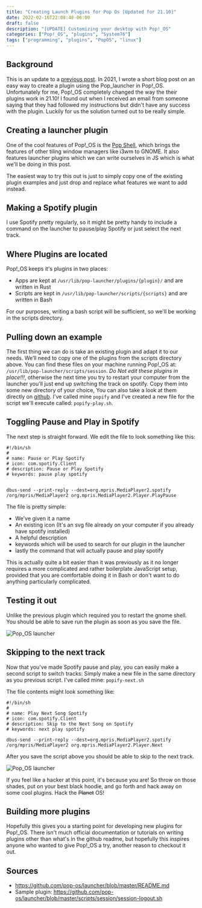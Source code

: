 ```yaml
---
title: "Creating Launch Plugins for Pop Os [Updated for 21.10]"
date: 2022-02-16T22:08:48-06:00
draft: false
description: "[UPDATE] Customizing your desktop with Pop!_OS"
categories: ["Pop!_OS", "plugins", "System76"]
tags: ["programming", "plugins", "PopOS", "linux"]
---
```


## Background

This is an update to a [previous post](/post/creating-launch-plugins-for-pop-os/). In 2021, I wrote a short blog post on an easy way to create a plugin using the Pop_launcher in Pop!_OS. Unfortunately for me, Pop!_OS completely changed the way the their plugins work in 21.10! I found out when I received an email from someone saying that they had followed my instructions but didn't have any success with the plugin. Luckily for us the solution turned out to be really simple.

## Creating a launcher plugin

One of the cool features of Pop!_OS is the [Pop Shell](https://github.com/pop-os/shell), which brings the features of other tiling window managers like i3wm to GNOME. It also features launcher plugins which we can write ourselves in JS which is what we'll be doing in this post.

The easiest way to try this out is just to simply copy one of the existing plugin examples and just drop and replace what features we want to add instead.

## Making a Spotify plugin

I use Spotify pretty regularly, so it might be pretty handy to include a command on the launcher to pause/play Spotify or just select the next track.

## Where Plugins are located

Pop!_OS keeps it's plugins in two places:

- Apps are kept at `/usr/lib/pop-launcher/plugins/{plugin}/` and are written in Rust
- Scripts are kept in `/usr/lib/pop-launcher/scripts/{scripts}` and are written in Bash

For our purposes, writing a bash script will be sufficient, so we'll be working in the scripts directory.

## Pulling down an example

The first thing we can do is take an existing plugin and adapt it to our needs. We’ll need to copy one of the plugins from the scripts directory above. You can find these files on your machine running Pop!_OS at: `/usr/lib/pop-launcher/scripts/session`. *Do Not edit these plugins in place!!!*, otherwise the next time you try to restart your computer from the launcher you'll just end up switching the track on spotify. Copy them into some new directory of your choice, You can also take a look at them directly on [github](https://github.com/pop-os/launcher/blob/master/scripts/session/session-logout.sh). I've called mine `popify` and I've created a new file for the script we'll execute called: `popify-play.sh`.

## Toggling Pause and Play in Spotify

The next step is straight forward. We edit the file to look something like this:

```shell
#!/bin/sh
#
# name: Pause or Play Spotify
# icon: com.spotify.Client
# description: Pause or Play Spotify
# keywords: pause play spotify


dbus-send --print-reply --dest=org.mpris.MediaPlayer2.spotify /org/mpris/MediaPlayer2 org.mpris.MediaPlayer2.Player.PlayPause
```

The file is pretty simple:

- We've given it a name
- An existing icon (It's an svg file already on your computer if you already have spotify installed)
- A helpful description
- keywords which will be used to search for our plugin in the launcher
- lastly the command that will actually pause and play spotify

This is actually quite a bit easier than it was previously as it no longer requires a more complicated and rather boilerplate JavaScript setup, provided that you are comfortable doing it in Bash or don't want to do anything particularly complicated.

## Testing it out

Unlike the previous plugin which required you to restart the gnome shell. You should be able to save run the plugin as soon as you save the file.

![Pop_OS launcher](/images/launcher-2.png)

## Skipping to the next track

Now that you've made Spotify pause and play, you can easily make a second script to switch tracks: Simply make a new file in the same directory as you previous script. I've called mine: `popify-next.sh`

The file contents might look something like:

```shell
#!/bin/sh
#
# name: Play Next Song Spotify
# icon: com.spotify.Client
# description: Skip to the Next Song on Spotify
# keywords: next play spotify

dbus-send --print-reply --dest=org.mpris.MediaPlayer2.spotify /org/mpris/MediaPlayer2 org.mpris.MediaPlayer2.Player.Next
```

After you save the script above you should be able to skip to the next track.

![Pop_OS launcher](/images/launcher-next.png)

If you feel like a hacker at this point, it's because you are! So throw on those shades, put on your best black hoodie, and go forth and hack away on some cool plugins. Hack the ~~Planet~~ OS!

## Building more plugins

Hopefully this gives you a starting point for developing new plugins for Pop!_OS. There isn't much official documentation or tutorials on writing plugins other than what's in the github readme, but hopefully this inspires anyone who wanted to give Pop!_OS a try, another reason to checkout it out.

## Sources

* https://github.com/pop-os/launcher/blob/master/README.md
* Sample plugin: https://github.com/pop-os/launcher/blob/master/scripts/session/session-logout.sh
